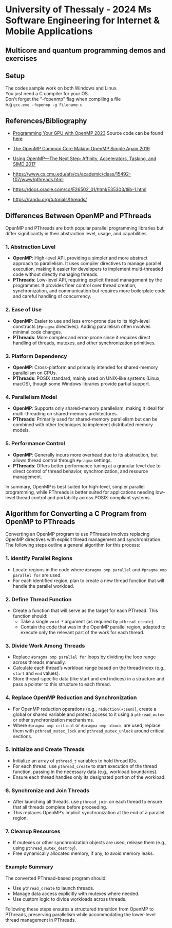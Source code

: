 # University of Thessaly - 2024 Ms Software Engineering for Internet & Mobile Applications
## Multicore and quantum programming demos and exercises

## Setup

The codes sample work on both Windows and Linux.   
You just need a C compiler for your OS.    
Don't forget the "-fopenmp" flag when compiling a file    
e.g
`gcc.exe -fopenmp -g Filename.c`

## References/Bibliography
- [Programming Your GPU with OpenMP 2023](https://mitpress.mit.edu/9780262547536/programming-your-gpu-with-openmp/) 
   Source code can be found [here](https://github.com/tomdeakin/programming-gpu-openmp)
- [The OpenMP Common Core Making OpenMP Simple Again 2019](https://mitpress.mit.edu/9780262538862/the-openmp-common-core/)
- [Using OpenMP—The Next Step: Affinity, Accelerators, Tasking, and SIMD 2017](https://direct.mit.edu/books/monograph/4482/Using-OpenMP-The-Next-StepAffinity-Accelerators)

- https://www.cs.cmu.edu/afs/cs/academic/class/15492-f07/www/pthreads.html
- https://docs.oracle.com/cd/E26502_01/html/E35303/tlib-1.html
- https://randu.org/tutorials/threads/


    

## Differences Between OpenMP and PThreads

OpenMP and PThreads are both popular parallel programming libraries but differ significantly in their abstraction level, usage, and capabilities.

### 1. Abstraction Level
- **OpenMP**: High-level API, providing a simpler and more abstract approach to parallelism. It uses compiler directives to manage parallel execution, making it easier for developers to implement multi-threaded code without directly managing threads.
- **PThreads**: Low-level API, requiring explicit thread management by the programmer. It provides finer control over thread creation, synchronization, and communication but requires more boilerplate code and careful handling of concurrency.

### 2. Ease of Use
- **OpenMP**: Easier to use and less error-prone due to its high-level constructs (`#pragma` directives). Adding parallelism often involves minimal code changes.
- **PThreads**: More complex and error-prone since it requires direct handling of threads, mutexes, and other synchronization primitives.

### 3. Platform Dependency
- **OpenMP**: Cross-platform and primarily intended for shared-memory parallelism on CPUs.
- **PThreads**: POSIX standard, mainly used on UNIX-like systems (Linux, macOS), though some Windows libraries provide partial support.

### 4. Parallelism Model
- **OpenMP**: Supports only shared-memory parallelism, making it ideal for multi-threading on shared-memory architectures.
- **PThreads**: Primarily used for shared-memory parallelism but can be combined with other techniques to implement distributed memory models.

### 5. Performance Control
- **OpenMP**: Generally incurs more overhead due to its abstraction, but allows thread control through `#pragma` settings.
- **PThreads**: Offers better performance tuning at a granular level due to direct control of thread behavior, synchronization, and resource management.

In summary, OpenMP is best suited for high-level, simpler parallel programming, while PThreads is better suited for applications needing low-level thread control and portability across POSIX-compliant systems.


## Algorithm for Converting a C Program from OpenMP to PThreads

Converting an OpenMP program to use PThreads involves replacing OpenMP directives with explicit thread management and synchronization. The following steps outline a general algorithm for this process:

### 1. Identify Parallel Regions
   - Locate regions in the code where `#pragma omp parallel` and `#pragma omp parallel for` are used.
   - For each identified region, plan to create a new thread function that will handle the parallel workload.

### 2. Define Thread Function
   - Create a function that will serve as the target for each PThread. This function should:
     - Take a single `void *` argument (as required by `pthread_create`).
     - Contain the code that was in the OpenMP parallel region, adapted to execute only the relevant part of the work for each thread.

### 3. Divide Work Among Threads
   - Replace `#pragma omp parallel for` loops by dividing the loop range across threads manually.
   - Calculate each thread’s workload range based on the thread index (e.g., `start` and `end` values).
   - Store thread-specific data (like start and end indices) in a structure and pass a pointer to this structure to each thread.

### 4. Replace OpenMP Reduction and Synchronization
   - For OpenMP reduction operations (e.g., `reduction(+:sum)`), create a global or shared variable and protect access to it using a `pthread_mutex` or other synchronization mechanisms.
   - Where `#pragma omp critical` or `#pragma omp atomic` are used, replace them with `pthread_mutex_lock` and `pthread_mutex_unlock` around critical sections.

### 5. Initialize and Create Threads
   - Initialize an array of `pthread_t` variables to hold thread IDs.
   - For each thread, use `pthread_create` to start execution of the thread function, passing in the necessary data (e.g., workload boundaries).
   - Ensure each thread handles only its designated portion of the workload.

### 6. Synchronize and Join Threads
   - After launching all threads, use `pthread_join` on each thread to ensure that all threads complete before proceeding.
   - This replaces OpenMP’s implicit synchronization at the end of a parallel region.

### 7. Cleanup Resources
   - If mutexes or other synchronization objects are used, release them (e.g., using `pthread_mutex_destroy`).
   - Free dynamically allocated memory, if any, to avoid memory leaks.

### Example Summary
The converted PThread-based program should:
   - Use `pthread_create` to launch threads.
   - Manage data access explicitly with mutexes where needed.
   - Use custom logic to divide workloads across threads.

Following these steps ensures a structured transition from OpenMP to PThreads, preserving parallelism while accommodating the lower-level thread management in PThreads.
